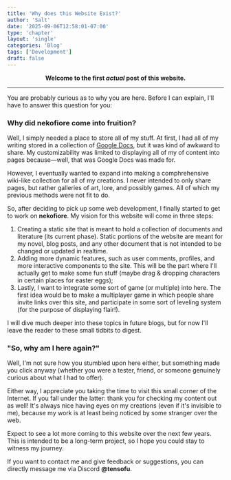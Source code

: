 ```yaml
---
title: 'Why does this Website Exist?'
author: 'Salt'
date: '2025-09-06T12:58:01-07:00'
type: 'chapter'
layout: 'single'
categories: 'Blog'
tags: ['Development']
draft: false
---
```


<center> <b>Welcome to the first <i>actual</i> post of this website.</b> </center>

---

You are probably curious as to why you are here. Before I can explain, I'll have to answer this question for you:

### Why did **nekofiore** come into fruition?

Well, I simply needed a place to store all of my stuff. At first, I had all of my writing stored in a collection of [Google Docs](https://docs.google.com/document/d/1UX4xSuvPid230LC3HUVcs6Phn3zwQTn8hSwtLq9wr0Q/edit?usp=sharing), but it was kind of awkward to share. My customizability was limited to displaying all of my of content into pages because—well, that was Google Docs was made for.

However, I eventually wanted to expand into making a comphrehensive wiki-like collection for all of my creations. I never intended to only share pages, but rather galleries of art, lore, and possibly games. All of which my previous methods were not fit to do.

So, after deciding to pick up some web development, I finally started to get to work on **nekofiore**. My vision for this website will come in three steps:
1. Creating a static site that is meant to hold a collection of documents and literature (its current phase). Static portions of the website are meant for my novel, blog posts, and any other document that is not intended to be changed or updated in realtime.
2. Adding more dynamic features, such as user comments, profiles, and more interactive components to the site. This will be the part where I'll actually get to make some fun stuff (maybe drag & dropping characters in certain places for easter eggs);
3. Lastly, I want to integrate some sort of game (or multiple) into here. The first idea would be to make a multiplayer game in which people share invite links over this site, and participate in some sort of leveling system (for the purpose of displaying flair!).

I will dive much deeper into these topics in future blogs, but for now I'll leave the reader to these small tidbits to digest.

### "So, why am I here again?"

Well, I'm not sure how you stumbled upon here either, but something made you click anyway (whether you were a tester, friend, or someone genuinely curious about what I had to offer). 

Either way, I appreciate you taking the time to visit this small corner of the Internet. If you fall under the latter: thank you for checking my content out as well! It's always nice having eyes on my creations (even if it's invisible to me), because my work is at least being noticed by some stranger over the web.

Expect to see a lot more coming to this website over the next few years. This is intended to be a long-term project, so I hope you could stay to witness my journey. 

If you want to contact me and give feedback or suggestions, you can directly message me via Discord **@tensofu**.

